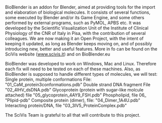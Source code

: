 BioBlender is an addon for Blender, aimed at providing tools for the import and elaboration of biological molecules.
It consists of several functions, some executed by Blender and/or its Game Engine, and some others performed by external programs, such as PyMOL, APBS etc.
It was developed by the Scientific Visualization Unit of the Institute of Clinical Physiology of the CNR of Italy in Pisa, with the contribution of several colleagues.
We are now making it an Open Project, with the intent of keeping it updated, as long as Blender keeps moving on, and of possibly introducing new, better and useful features. 
More in fo can be found on the SciVis website (www.scivis.it) and on BioBlender.eu 

BioBlender was developed to work on Windows, Mac and Linux. Therefore each fix will need to be tested on each of these machines.
Also, as BioBlender is supposed to handle different types of molecules, we will test:
Single protein, multiple conformations File: "01_CaM_protein3conformations.pdb"
Double strand DNA fragment  File  "02_4IHV_dsDNA.pdb"
Glycoprotein (protein with sugar-like molcule attached) file "05_glycoprotein_4AY9_FSH.pdb"
Phospholipid, file 06_ "Plipid-pdb"
Composite protein (dimer), file: "04_Dimer_1A4U.pdb"
Interacting protein/DNA, file "03_3IV5_ProteinComplex.pdb"

The SciVis Team is grateful to all that will contribute to this project.
